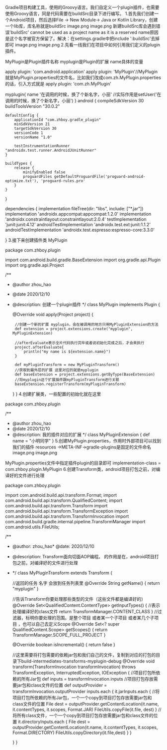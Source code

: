Gradle项目构建工具，使用的Groovy语言。我们自定义一个plugin插件，也需要使用Groovy语言，同是代码需要在buildSrc目录下进行编写。
1.首先我们创建一个Android项目，然后选择File -> New Module-> Java or Kotlin Library，创建一个lib库，库名称就是buildSrc
image.png
image.png
新建buildSrc库会遇到错误'buildSrc' cannot be used as a project name as it is a reserved name原因是这个名字被官方保留了。解决：在settings.gradle中把include ':buildSrc'去掉即可
image.png
image.png
2.先看一线我们在项目中如何引用我们定义的plugin插件。

MyPlugin是Plugin插件名称
myplugin是Plugin的扩展
name具体的变量

apply plugin: 'com.android.application'
apply plugin: 'MyPlugin'//MyPlugin就是MyPlugin.properties的文件名，比如我们改成com.zh.MyPlugin.properties的话，引入方式就是 apply plugin: 'com.zh.MyPlugin'

myplugin{
    name '在调用的时候，换了个新名字，小丽' //实际作用是setUser('在调用的时候，换了个新名字，小丽')
}
android {
    compileSdkVersion 30
    buildToolsVersion "30.0.2"

    defaultConfig {
        applicationId "com.zhboy.gradle_plugin"
        minSdkVersion 21
        targetSdkVersion 30
        versionCode 1
        versionName "1.0"

        testInstrumentationRunner "androidx.test.runner.AndroidJUnitRunner"
    }

    buildTypes {
        release {
            minifyEnabled false
            proguardFiles getDefaultProguardFile('proguard-android-optimize.txt'), 'proguard-rules.pro'
        }
    }
}

dependencies {
    implementation fileTree(dir: "libs", include: ["*.jar"])
    implementation 'androidx.appcompat:appcompat:1.2.0'
    implementation 'androidx.constraintlayout:constraintlayout:2.0.4'
    testImplementation 'junit:junit:4.12'
    androidTestImplementation 'androidx.test.ext:junit:1.1.2'
    androidTestImplementation 'androidx.test.espresso:espresso-core:3.3.0'

}
3.接下来创建插件类 MyPlugin

package com.zhboy.plugin

import com.android.build.gradle.BaseExtension
import org.gradle.api.Plugin
import org.gradle.api.Project

/**
 * @author zhou_hao
 * @date 2020/12/10
 * @description: 创建一个plugin插件
 */
class MyPlugin implements Plugin<Project> {

    @Override
    void apply(Project project) {

        //创建一个新的扩展 myplugin，会在被调用的地方只用MyPluginExtension的方法
        def extension = project.extensions.create("myplugin", MyPluginExtension)

        //afterEvaluate表示全片代码执行完毕或者说初始化完成之后，才会来执行
        project.afterEvaluate{
            println("my name is ${extension.name}")
        }

        def myPluginTransform = new MyPluginTransform()
        //获取到最外层的扩展 这里对应的就是myplugin
        def baseExtension = project.extensions.getByType(BaseExtension)
        //将myplugin这个扩展插件跟myPluginTransform进行关联
        baseExtension.registerTransform(myPluginTransform)
    }
}
4.创建扩展类，一些配置的初始化就在这里

package com.zhboy.plugin

/**
 * @author zhou_hao
 * @date 2020/12/10
 * @description: 我的插件对应的扩展
 */
class MyPluginExtension {
    def name = "小明同学"
}
5.创建MyPlugin.properties，作用时外部项目可以找到我们的插件
resources ->META-INF->gradle-plugins是固定的文件命名
image.png
image.png

MyPlugin.properties文件中指定插件plugin的目录即可
implementation-class = com.zhboy.plugin.MyPlugin
6.创建Transform类，android项目打包之前，对编译好的文件进行处理

package com.zhboy.plugin

import com.android.build.api.transform.Format;
import com.android.build.api.transform.QualifiedContent;
import com.android.build.api.transform.Transform
import com.android.build.api.transform.TransformException
import com.android.build.api.transform.TransformInvocation
import com.android.build.gradle.internal.pipeline.TransformManager
import com.android.utils.FileUtils;

/**
 * @author: zhou_hao* @date: 2020/12/10
 * @description: Transform面向切面AOP编程。 的作用是在，android项目打包之前，对编译好的文件进行处理
 * */
class MyPluginTransform extends Transform {

    //返回的任务  名字 会放到任务列表里
    @Override
    String getName() {
        return "myplugin"
    }

    //告诉Transform你要处理那些类型的文件（这些文件都是编译好的）
    @Override
    Set<QualifiedContent.ContentType> getInputTypes() {
        //表示处理编译好的class文件
        return TransformManager.CONTENT_CLASS
    }
    //过滤器，标明你要处理的范围。是整个项目 或者某一个子项目 或者某几个子项目 ，也可以自己去定义Scope
    @Override
    Set<? super QualifiedContent.Scope> getScopes() {
        return TransformManager.SCOPE_FULL_PROJECT
    }

    @Override
    boolean isIncremental() {
        return false
    }

    //这里需要将打包需要的依赖jar包和我们自己的文件，复制到对应的打包的目录下build-intermediates-transforms-myplugin-debug
    @Override
    void transform(TransformInvocation transformInvocation) throws TransformException, InterruptedException, IOException {
        //项目打包所依赖的所有Jar包
        def inputs = transformInvocation.inputs
        //项目打包存放需要jar包和class文件的位置
        def outputProvider = transformInvocation.outputProvider
        inputs.each {
            it.jarInputs.each {
                //将项目打包所依赖的所有Jar包，一个一个copy到项目打包存放需要jar包和class文件的位置
                File dest = outputProvider.getContentLocation(it.name, it.contentTypes, it.scopes, Format.JAR)
                FileUtils.copyFile(it.file, dest)
            }
            //将所有class文件，一个一个copy到项目打包存放需要jar包和class文件的位置
            it.directoryInputs.each {
                File dest = outputProvider.getContentLocation(it.name, it.contentTypes, it.scopes, Format.DIRECTORY)
                FileUtils.copyDirectory(it.file,dest)
            }
        }

    }
}
